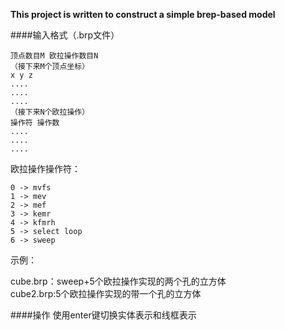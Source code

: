**This project is written to construct a simple brep-based model**

####输入格式（.brp文件）
```
顶点数目M 欧拉操作数目N  
（接下来M个顶点坐标）  
x y z  
....  
....  
....  
（接下来N个欧拉操作）  
操作符 操作数  
....  
....  
....  
```

欧拉操作操作符：  
```
0 -> mvfs  
1 -> mev  
2 -> mef  
3 -> kemr  
4 -> kfmrh  
5 -> select loop  
6 -> sweep
```

示例：

cube.brp：sweep+5个欧拉操作实现的两个孔的立方体  
cube2.brp:5个欧拉操作实现的带一个孔的立方体

####操作
使用enter键切换实体表示和线框表示